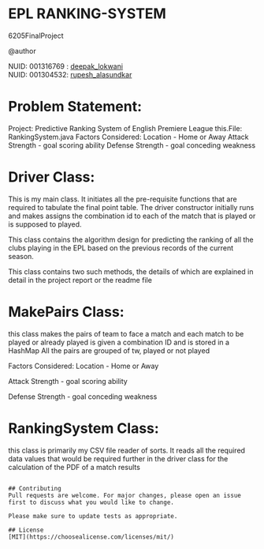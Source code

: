 # EPL RANKING-SYSTEM
6205FinalProject

@author

NUID: 001316769 :    [deepak_lokwani](https://www.linkedin.com/in/deepaklokwani1/)    
NUID: 001304532:    [rupesh_alasundkar](https://www.linkedin.com/in/rupeshalasundkar/)
 
 
# Problem Statement:

Project: Predictive Ranking System of English Premiere League
this.File: RankingSystem.java Factors Considered: Location - Home or
Away Attack Strength - goal scoring ability Defense Strength - goal
conceding weakness

# Driver Class:
This is my main class. It initiates all the pre-requisite functions that are
required to tabulate the final point table. The driver constructor initially
runs and makes assigns the combination id to each of the match that is played
or is supposed to played.
 
This class contains the algorithm design for predicting the ranking of all
the clubs playing in the EPL based on the previous records of the current
season.
 
This class contains two such methods, the details of which are explained in
detail in the project report or the readme file


# MakePairs Class:
this class makes the pairs of team to face a match and each match to be played 
or already played is given a combination ID and is stored in a HashMap
All the pairs are grouped of tw, played or not played
 

Factors Considered: 
Location - Home or Away

Attack Strength - goal scoring ability

Defense Strength - goal conceding weakness


# RankingSystem Class: 
this class is primarily my CSV file reader of sorts. It reads all the
required data values that would be required further in the driver class for
the calculation of the PDF of a match results
```

## Contributing
Pull requests are welcome. For major changes, please open an issue first to discuss what you would like to change.

Please make sure to update tests as appropriate.

## License
[MIT](https://choosealicense.com/licenses/mit/)
